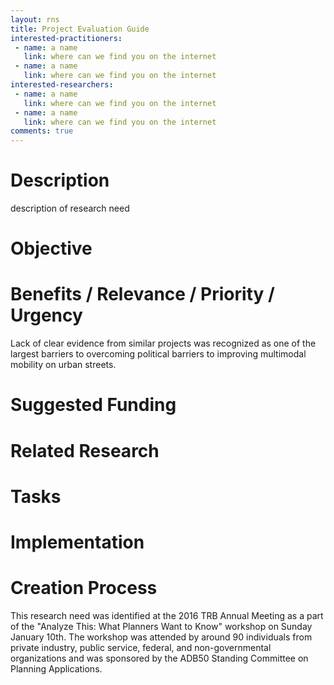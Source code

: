```yaml
---
layout: rns
title: Project Evaluation Guide
interested-practitioners:
 - name: a name
   link: where can we find you on the internet
 - name: a name
   link: where can we find you on the internet
interested-researchers: 
 - name: a name
   link: where can we find you on the internet
 - name: a name
   link: where can we find you on the internet
comments: true
---
```


# Description
description of research need 

# Objective

# Benefits / Relevance / Priority / Urgency
Lack of clear evidence from similar projects was recognized as one of the largest barriers 
to overcoming political barriers to improving multimodal mobility on urban streets.

# Suggested Funding

# Related Research

# Tasks

# Implementation

# Creation Process
This research need was identified at the 2016 TRB Annual Meeting as a part of the 
"Analyze This: What Planners Want to Know" workshop on Sunday January 10th.  The workshop 
was attended by around 90 individuals from private industry, public service, federal, and 
non-governmental organizations and was sponsored by the ADB50 Standing Committee on Planning 
Applications.